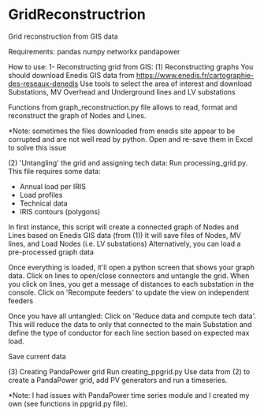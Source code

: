 # GridReconstructrion
Grid reconstruction from GIS data

Requirements:
pandas
numpy
networkx
pandapower



How to use:
1- Reconstructing grid from GIS:
 (1) Reconstructing graphs
  You should download Enedis GIS data from https://www.enedis.fr/cartographie-des-reseaux-denedis
  Use tools to select the area of interest and download Substations, MV Overhead and Underground lines and LV substations
  
  Functions from graph_reconstruction.py file allows to read, format and reconstruct the graph of Nodes and Lines.
  
 *Note: sometimes the files downloaded from enedis site appear to be corrupted and are not well read by python. 
    Open and re-save them in Excel to solve this issue
  
 (2) 'Untangling' the grid and assigning tech data:
  Run processing_grid.py. This file requires some data:
  - Annual load per IRIS
  - Load profiles
  - Technical data
  - IRIS contours (polygons)
  
  In first instance, this script will create a connected graph of Nodes and Lines based on Enedis GIS data (from (1))
  It will save files of Nodes, MV lines, and Load Nodes (i.e. LV substations)
  Alternatively, you can load a pre-processed graph data
  
  Once everything is loaded, it'll open a python screen that shows your graph data.
    Click on lines to open/close connectors and untangle the grid. When you click on lines, you get a message of distances to each substation in the console.
    Click on 'Recompute feeders' to update the view on independent feeders
    
  Once you have all untangled:
    Click on 'Reduce data and compute tech data'. This will reduce the data to only that connected to the main Substation and define the type of conductor for each line section based on expected max load.
    
  Save current data
    
  (3) Creating PandaPower grid
  Run creating_ppgrid.py
  Use data from (2) to create a PandaPower grid, add PV generators and run a timeseries.
  
  *Note: I had issues with PandaPower time series module and I created my own (see functions in ppgrid.py file).
    
